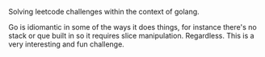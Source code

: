 Solving leetcode challenges within the context of golang.

Go is idiomantic in some of the ways it does things, for instance there's no stack or que built in so it requires slice manipulation. Regardless. This is a very interesting and fun challenge. 
